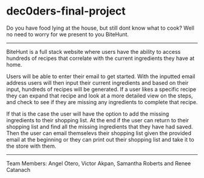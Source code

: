 # dec0ders-final-project

Do you have food lying at the house, but still dont know what to cook?
Well no need to worry for we present to you BiteHunt.

***
BiteHunt is a full stack website where users have the ability to access hundreds of recipes that correlate with the current ingredients they have at home. 


Users will be able to enter their email to get started. With the inputted email address users will then input their current ingredients and based on their input,
hundreds of recipes will be generated. If a user likes a specific recipe they can expand that recipe and look at a more detailed view on the steps, and check to see if they
are missing any ingredients to complete that recipe. 


If that is the case the user will have the option to add the missing ingredients to their shopping list. 
At the end if the user can return to their shopping list and find all the missing ingredients that they have had saved. Then the user can email themselevs their shopping
list given the provided email at the beginning or they can print out their shopping list and take it to the store with them.

***
Team Members: Angel Otero, Victor Akpan, Samantha Roberts and Renee Catanach
